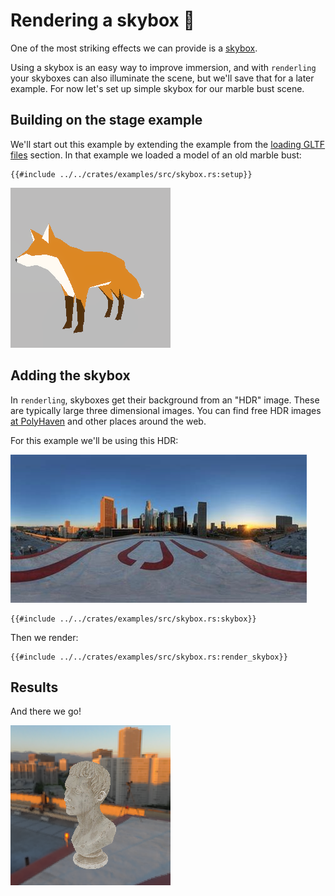 # Rendering a skybox 🌌

One of the most striking effects we can provide is a
[skybox](https://en.wikipedia.org/wiki/Skybox_(video_games)).

Using a skybox is an easy way to improve immersion, and with
`renderling` your skyboxes can also illuminate the scene, but
we'll save that for a later example. For now let's set up
simple skybox for our marble bust scene.

## Building on the stage example 

We'll start out this example by extending the example from the
[loading GLTF files](./gltf) section. In that example we loaded
a model of an old marble bust:

```rust,ignore
{{#include ../../crates/examples/src/skybox.rs:setup}}
```

![image of a marble bust](assets/gltf-example-unlit.png)

## Adding the skybox

In `renderling`, skyboxes get their background from an "HDR" image.
These are typically large three dimensional images. You can find
free HDR images [at PolyHaven](https://polyhaven.com/hdris) and other
places around the web. 

For this example we'll be using this HDR:

![Rooftop helipad](assets/helipad.jpg)

```rust,ignore
{{#include ../../crates/examples/src/skybox.rs:skybox}}
```

Then we render:

```rust,ignore
{{#include ../../crates/examples/src/skybox.rs:render_skybox}}
```


## Results

And there we go!

![renderling skybox](assets/skybox.png)
